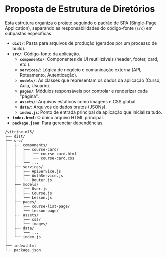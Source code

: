 # Proposta de Estrutura de Diretórios

Esta estrutura organiza o projeto seguindo o padrão de SPA (Single-Page Application), separando as responsabilidades do código-fonte (`src`) em subpastas específicas.

- **`dist/`**: Pasta para arquivos de produção (gerados por um processo de build).
- **`src/`**: Código-fonte da aplicação.
  - **`components/`**: Componentes de UI reutilizáveis (header, footer, card, etc.).
  - **`services/`**: Lógica de negócio e comunicação externa (API, Roteamento, Autenticação).
  - **`models/`**: As classes que representam os dados da aplicação (Curso, Aula, Usuário).
  - **`pages/`**: Módulos responsáveis por controlar e renderizar cada "página".
  - **`assets/`**: Arquivos estáticos como imagens e CSS global.
  - **`data/`**: Arquivos de dados brutos (JSONs).
  - **`index.js`**: Ponto de entrada principal da aplicação que inicializa tudo.
- **`index.html`**: O único arquivo HTML principal.
- **`package.json`**: Para gerenciar dependências.

```
/vitrine-ml5/
├── dist/
├── src/
│   ├── components/
│   │   ├── course-card/
│   │   │   ├── course-card.html
│   │   │   └── course-card.css
│   │   └── ...
│   ├── services/
│   │   ├── ApiService.js
│   │   ├── AuthService.js
│   │   └── Router.js
│   ├── models/
│   │   ├── User.js
│   │   ├── Course.js
│   │   └── Lesson.js
│   ├── pages/
│   │   ├── course-list-page/
│   │   └── lesson-page/
│   ├── assets/
│   │   ├── css/
│   │   └── images/
│   ├── data/
│   │   └── ...
│   └── index.js
│
├── index.html
└── package.json
```
